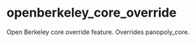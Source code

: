 openberkeley_core_override
=============================

Open Berkeley core override feature. Overrides panopoly_core.